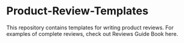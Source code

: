 # Product-Review-Templates

This repository contains templates for writing product reviews. For examples of complete reviews, check out Reviews Guide Book here.
